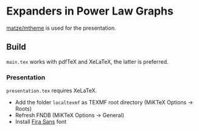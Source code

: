# Expanders in Power Law Graphs

[matze/mtheme](https://github.com/matze/mtheme) is used for the presentation.

## Build

`main.tex` works with pdfTeX and XeLaTeX, the latter is preferred.

### Presentation
`presentation.tex` requires XeLaTeX.

- Add the folder `localtexmf` as TEXMF root directory (MiKTeX Options -> Roots)
- Refresh FNDB (MiKTeX Options -> General)
- Install [Fira Sans](https://github.com/bBoxType/FiraSans) font
